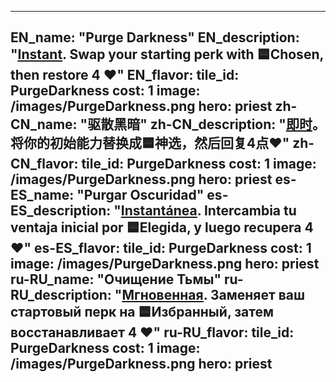 ---

EN_name: "Purge Darkness"
EN_description: "<u><u>Instant</u></u>. Swap your starting perk with 🟦Chosen, then restore 4 ❤️"
EN_flavor: 
tile_id: PurgeDarkness
cost: 1
image: /images/PurgeDarkness.png
hero: priest
zh-CN_name: "驱散黑暗"
zh-CN_description: "<u><u>即时</u></u>。将你的初始能力替换成🟦神选，然后回复4点❤️"
zh-CN_flavor: 
tile_id: PurgeDarkness
cost: 1
image: /images/PurgeDarkness.png
hero: priest
es-ES_name: "Purgar Oscuridad"
es-ES_description: "<u><u>Instantánea</u></u>. Intercambia tu ventaja inicial por 🟦Elegida, y luego recupera 4 ❤️"
es-ES_flavor: 
tile_id: PurgeDarkness
cost: 1
image: /images/PurgeDarkness.png
hero: priest
ru-RU_name: "Очищение Тьмы"
ru-RU_description: "<u><u>Мгновенная</u></u>. Заменяет ваш стартовый перк на 🟦Избранный, затем восстанавливает 4 ❤️"
ru-RU_flavor: 
tile_id: PurgeDarkness
cost: 1
image: /images/PurgeDarkness.png
hero: priest
---